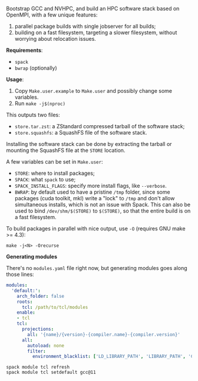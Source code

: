 Bootstrap GCC and NVHPC, and build an HPC software stack based on OpenMPI, with a few
unique features:

1. parallel package builds with single jobserver for all builds;
2. building on a fast filesystem, targeting a slower filesystem, without worrying
   about relocation issues.

**Requirements**:

- `spack`
- `bwrap` (optionally)

**Usage**:

1. Copy `Make.user.example` to `Make.user` and possibly change some variables.
2. Run `make -j$(nproc)`

This outputs two files:
- `store.tar.zst`: a ZStandard compressed tarball of the software stack;
- `store.squashfs`: a SquashFS file of the software stack.

Installing the software stack can be done by extracting the tarball or mounting the
SquashFS file at the `STORE` location.

A few variables can be set in `Make.user`:

- `STORE`: where to install packages;
- `SPACK`: what `spack` to use;
- `SPACK_INSTALL_FLAGS`: specify more install flags, like `--verbose`.
- `BWRAP`: by default used to have a pristine `/tmp` folder, since some packages (cuda toolkit, mkl) write a "lock" to `/tmp` and don't allow simultaneous installs, which is not an issue with Spack. This can also be used to bind `/dev/shm/$(STORE)` to `$(STORE)`, so that the entire build is on a fast filesystem.

To build packages in parallel with nice output, use `-O` (requires GNU make >= 4.3):

```console
make -j<N> -Orecurse
```

**Generating modules**

There's no `modules.yaml` file right now, but generating modules goes along those lines:

```yaml
modules:
  'default:':
    arch_folder: false
    roots:
      tcl: /path/to/tcl/modules
    enable:
    - tcl
    tcl:
      projections:
        all: '{name}/{version}-{compiler.name}-{compiler.version}'
      all:
        autoload: none
        filter:
          environment_blacklist: ['LD_LIBRARY_PATH', 'LIBRARY_PATH', 'CPATH']
```

```console
spack module tcl refresh
spack module tcl setdefault gcc@11
```